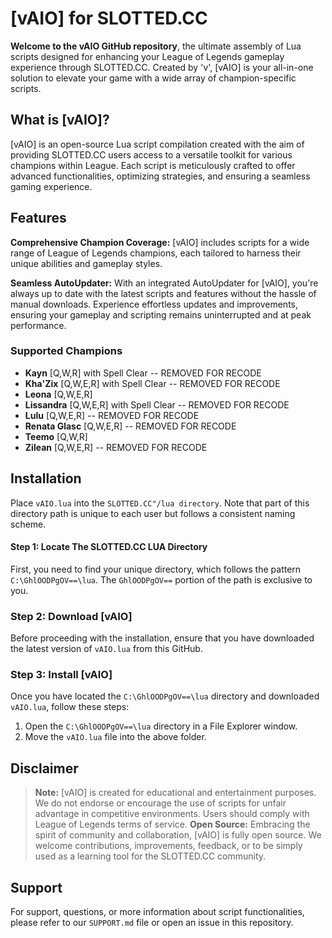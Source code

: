 # [vAIO] for SLOTTED.CC

**Welcome to the vAIO GitHub repository**, the ultimate assembly of Lua scripts designed for enhancing your League of Legends gameplay experience through SLOTTED.CC. Created by 'v', [vAIO] is your all-in-one solution to elevate your game with a wide array of champion-specific scripts.

## What is [vAIO]?

[vAIO] is an open-source Lua script compilation created with the aim of providing SLOTTED.CC users access to a versatile toolkit for various champions within League. Each script is meticulously crafted to offer advanced functionalities, optimizing strategies, and ensuring a seamless gaming experience.

## Features

**Comprehensive Champion Coverage:** [vAIO] includes scripts for a wide range of League of Legends champions, each tailored to harness their unique abilities and gameplay styles.

**Seamless AutoUpdater:** With an integrated AutoUpdater for [vAIO], you're always up to date with the latest scripts and features without the hassle of manual downloads. Experience effortless updates and improvements, ensuring your gameplay and scripting remains uninterrupted and at peak performance.

### Supported Champions

- **Kayn** [Q,W,R] with Spell Clear -- REMOVED FOR RECODE
- **Kha'Zix** [Q,W,E,R] with Spell Clear -- REMOVED FOR RECODE
- **Leona** [Q,W,E,R]
- **Lissandra** [Q,W,E,R] with Spell Clear -- REMOVED FOR RECODE
- **Lulu** [Q,W,E,R] -- REMOVED FOR RECODE
- **Renata Glasc** [Q,W,E,R] -- REMOVED FOR RECODE
- **Teemo** [Q,W,R]
- **Zilean** [Q,W,E,R] -- REMOVED FOR RECODE
 
 
 
## Installation

Place `vAIO.lua` into the `SLOTTED.CC"/lua directory`. Note that part of this directory path is unique to each user but follows a consistent naming scheme.

#### Step 1: Locate The SLOTTED.CC LUA Directory
First, you need to find your unique directory, which follows the pattern `C:\GhlOODPgOV==\lua`. The `GhlOODPgOV==` portion of the path is exclusive to you.

### Step 2: Download [vAIO]
Before proceeding with the installation, ensure that you have downloaded the latest version of `vAIO.lua` from this GitHub.

### Step 3: Install [vAIO]
Once you have located the `C:\GhlOODPgOV==\lua` directory and downloaded `vAIO.lua`, follow these steps:

1. Open the `C:\GhlOODPgOV==\lua` directory in a File Explorer window.
3. Move the `vAIO.lua` file into the above folder.
 
 
 


## Disclaimer

> **Note:** [vAIO] is created for educational and entertainment purposes. We do not endorse or encourage the use of scripts for unfair advantage in competitive environments. Users should comply with League of Legends terms of service.
**Open Source:** Embracing the spirit of community and collaboration, [vAIO] is fully open source. We welcome contributions, improvements, feedback, or to be simply used as a learning tool for the SLOTTED.CC community.

## Support

For support, questions, or more information about script functionalities, please refer to our `SUPPORT.md` file or open an issue in this repository.
